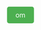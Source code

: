<a href="https://omvijaysharma.github.io/om/" style="display:inline-block; padding:10px 20px; background-color:#4CAF50; color:white; text-align:center; text-decoration:none; border-radius:5px; font-size:16px;"> om 
</a>